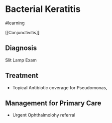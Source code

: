 # Bacterial Keratitis
#learning

[[Conjunctivitis]]
## Diagnosis
Slit Lamp Exam

## Treatment
* Topical Antibiotic coverage for Pseudomonas, 
## Management for Primary Care
* Urgent Ophthalmolohy referral
